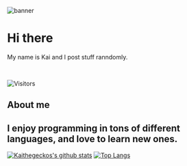 
![banner](https://cdn-143.anonfiles.com/L3S8U8qau8/89aa8be1-1618335710/banner.jpg)

# Hi there
My name is Kai and I post stuff ranndomly.
<p>&nbsp;</p>

![Visitors](https://visitor-badge.laobi.icu/badge?page_id=kaithegecko.kaithegecko)

## About me
I enjoy programming in tons of different languages, and love to learn new ones.
----

[![Kaithegeckos's github stats](https://github-readme-stats.vercel.app/api?username=kaithegecko&theme=tokyonight&show_icons=true&count_private=true)](https://github.com/anuraghazra/github-readme-stats)
[![Top Langs](https://github-readme-stats.vercel.app/api/top-langs/?username=kaithegecko&layout=compact)](https://github.com/anuraghazra/github-readme-stats)
